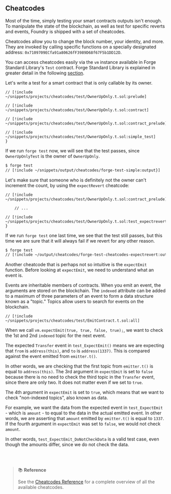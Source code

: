 ## Cheatcodes

Most of the time, simply testing your smart contracts outputs isn't enough. To manipulate the state of the blockchain, as well as test for specific reverts and events, Foundry is shipped with a set of cheatcodes.

Cheatcodes allow you to change the block number, your identity, and more. They are invoked by calling specific functions on a specially designated address: `0x7109709ECfa91a80626fF3989D68f67F5b1DD12D`.

You can access cheatcodes easily via the `vm` instance available in Forge Standard Library's `Test` contract. Forge Standard Library is explained in greater detail in the following [section](#TODO).

Let's write a test for a smart contract that is only callable by its owner.

```solidity
// [!include ~/snippets/projects/cheatcodes/test/OwnerUpOnly.t.sol:prelude]

// [!include ~/snippets/projects/cheatcodes/test/OwnerUpOnly.t.sol:contract]

// [!include ~/snippets/projects/cheatcodes/test/OwnerUpOnly.t.sol:contract_prelude]

// [!include ~/snippets/projects/cheatcodes/test/OwnerUpOnly.t.sol:simple_test]
}
```

If we run `forge test` now, we will see that the test passes, since `OwnerUpOnlyTest` is the owner of `OwnerUpOnly`.

```sh
$ forge test
// [!include ~/snippets/output/cheatcodes/forge-test-simple:output}]
```

Let's make sure that someone who is definitely not the owner can't increment the count, by using the `expectRevert` cheatcode:

```solidity
// [!include ~/snippets/projects/cheatcodes/test/OwnerUpOnly.t.sol:contract_prelude]

    // ...

// [!include ~/snippets/projects/cheatcodes/test/OwnerUpOnly.t.sol:test_expectrevert]
}
```

If we run `forge test` one last time, we see that the test still passes, but this time we are sure that it will always fail if we revert for any other reason.

```bash
$ forge test
// [!include ~/output/cheatcodes/forge-test-cheatcodes-expectrevert:output}]
```

Another cheatcode that is perhaps not so intuitive is the `expectEmit` function. Before looking at `expectEmit`, we need to understand what an event is.

Events are inheritable members of contracts. When you emit an event, the arguments are stored on the blockchain. The `indexed` attribute can be added to a maximum of three parameters of an event to form a data structure known as a "topic." Topics allow users to search for events on the blockchain.

```solidity
// [!include ~/snippets/projects/cheatcodes/test/EmitContract.t.sol:all]
```

When we call `vm.expectEmit(true, true, false, true);`, we want to check the 1st and 2nd `indexed` topic for the next event.

The expected `Transfer` event in `test_ExpectEmit()` means we are expecting that `from` is `address(this)`, and `to` is `address(1337)`. This is compared against the event emitted from `emitter.t()`.

In other words, we are checking that the first topic from `emitter.t()` is equal to `address(this)`. The 3rd argument in `expectEmit` is set to `false` because there is no need to check the third topic in the `Transfer` event, since there are only two. It does not matter even if we set to `true`.

The 4th argument in `expectEmit` is set to `true`, which means that we want to check "non-indexed topics", also known as data.

For example, we want the data from the expected event in `test_ExpectEmit` - which is `amount` - to equal to the data in the actual emitted event. In other words, we are asserting that `amount` emitted by `emitter.t()` is equal to `1337`. If the fourth argument in `expectEmit` was set to `false`, we would not check `amount`.

In other words, `test_ExpectEmit_DoNotCheckData` is a valid test case, even though the amounts differ, since we do not check the data.

<br></br>

> 📚 **Reference**
>
> See the [Cheatcodes Reference](#TODO/) for a complete overview of all the available cheatcodes.
